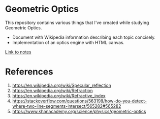 # Geometric Optics

This repository contains various things that I've created while studying Geometric Optics.

 * Document with Wikipedia information describing each topic concisely.
 * Implementation of an optics engine with HTML canvas.

[Link to notes](https://darkeclipz.github.io/learn_optics/)

# References

 1. https://en.wikipedia.org/wiki/Specular_reflection
 2. https://en.wikipedia.org/wiki/Refraction
 3. https://en.wikipedia.org/wiki/Refractive_index
 4. https://stackoverflow.com/questions/563198/how-do-you-detect-where-two-line-segments-intersect/565282#565282
 5. https://www.khanacademy.org/science/physics/geometric-optics